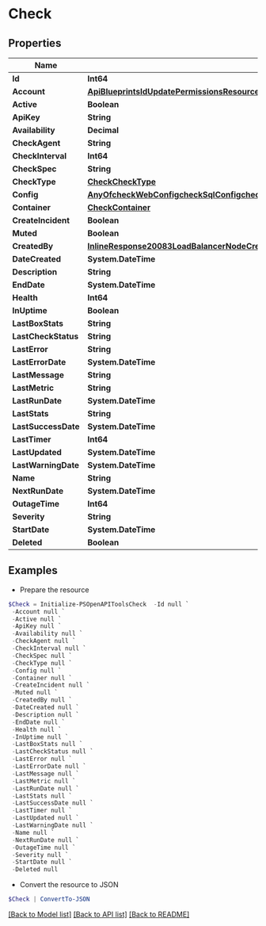 # Check
## Properties

Name | Type | Description | Notes
------------ | ------------- | ------------- | -------------
**Id** | **Int64** |  | [optional] 
**Account** | [**ApiBlueprintsIdUpdatePermissionsResourcePermissionSites**](ApiBlueprintsIdUpdatePermissionsResourcePermissionSites.md) |  | [optional] 
**Active** | **Boolean** |  | [optional] 
**ApiKey** | **String** |  | [optional] 
**Availability** | **Decimal** |  | [optional] 
**CheckAgent** | **String** |  | [optional] 
**CheckInterval** | **Int64** |  | [optional] 
**CheckSpec** | **String** |  | [optional] 
**CheckType** | [**CheckCheckType**](CheckCheckType.md) |  | [optional] 
**Config** | [**AnyOfcheckWebConfigcheckSqlConfigcheckElasticsearchConfigcheckSocketConfigobjectcheckVmConfig**](AnyOfcheckWebConfigcheckSqlConfigcheckElasticsearchConfigcheckSocketConfigobjectcheckVmConfig.md) |  | [optional] 
**Container** | [**CheckContainer**](CheckContainer.md) |  | [optional] 
**CreateIncident** | **Boolean** |  | [optional] 
**Muted** | **Boolean** |  | [optional] 
**CreatedBy** | [**InlineResponse20083LoadBalancerNodeCreatedBy**](InlineResponse20083LoadBalancerNodeCreatedBy.md) |  | [optional] 
**DateCreated** | **System.DateTime** |  | [optional] 
**Description** | **String** |  | [optional] 
**EndDate** | **System.DateTime** |  | [optional] 
**Health** | **Int64** |  | [optional] 
**InUptime** | **Boolean** |  | [optional] 
**LastBoxStats** | **String** |  | [optional] 
**LastCheckStatus** | **String** |  | [optional] 
**LastError** | **String** |  | [optional] 
**LastErrorDate** | **System.DateTime** |  | [optional] 
**LastMessage** | **String** |  | [optional] 
**LastMetric** | **String** |  | [optional] 
**LastRunDate** | **System.DateTime** |  | [optional] 
**LastStats** | **String** |  | [optional] 
**LastSuccessDate** | **System.DateTime** |  | [optional] 
**LastTimer** | **Int64** |  | [optional] 
**LastUpdated** | **System.DateTime** |  | [optional] 
**LastWarningDate** | **System.DateTime** |  | [optional] 
**Name** | **String** |  | [optional] 
**NextRunDate** | **System.DateTime** |  | [optional] 
**OutageTime** | **Int64** |  | [optional] 
**Severity** | **String** |  | [optional] 
**StartDate** | **System.DateTime** |  | [optional] 
**Deleted** | **Boolean** |  | [optional] 

## Examples

- Prepare the resource
```powershell
$Check = Initialize-PSOpenAPIToolsCheck  -Id null `
 -Account null `
 -Active null `
 -ApiKey null `
 -Availability null `
 -CheckAgent null `
 -CheckInterval null `
 -CheckSpec null `
 -CheckType null `
 -Config null `
 -Container null `
 -CreateIncident null `
 -Muted null `
 -CreatedBy null `
 -DateCreated null `
 -Description null `
 -EndDate null `
 -Health null `
 -InUptime null `
 -LastBoxStats null `
 -LastCheckStatus null `
 -LastError null `
 -LastErrorDate null `
 -LastMessage null `
 -LastMetric null `
 -LastRunDate null `
 -LastStats null `
 -LastSuccessDate null `
 -LastTimer null `
 -LastUpdated null `
 -LastWarningDate null `
 -Name null `
 -NextRunDate null `
 -OutageTime null `
 -Severity null `
 -StartDate null `
 -Deleted null
```

- Convert the resource to JSON
```powershell
$Check | ConvertTo-JSON
```

[[Back to Model list]](../README.md#documentation-for-models) [[Back to API list]](../README.md#documentation-for-api-endpoints) [[Back to README]](../README.md)

